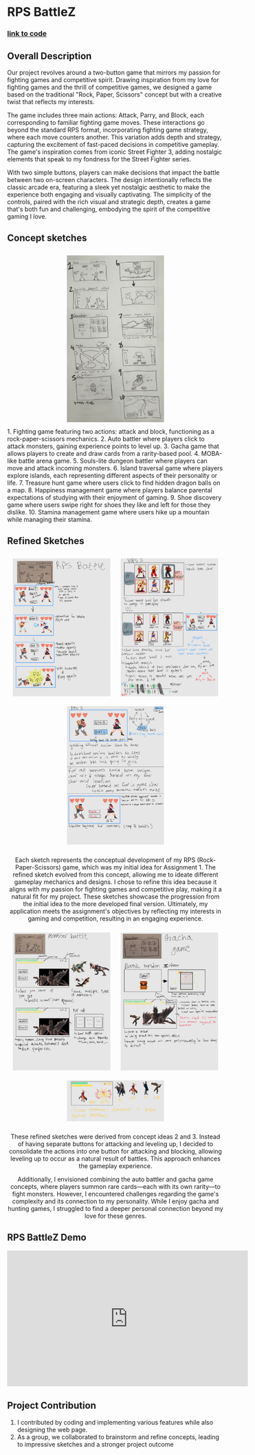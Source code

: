 # RPS BattleZ

### [link to code](https://glitch.com/edit/#!/cpsc-581-project-1-rps?path=button_handling.js%3A26%3A2)

## Overall Description
Our project revolves around a two-button game that mirrors my passion for fighting games and competitive spirit. Drawing inspiration from my love for fighting games and the thrill of competitive games, we designed a game based on the traditional "Rock, Paper, Scissors" concept but with a creative twist that reflects my interests.

The game includes three main actions: Attack, Parry, and Block, each corresponding to familiar fighting game moves. These interactions go beyond the standard RPS format, incorporating fighting game strategy, where each move  counters another. This variation adds depth and strategy, capturing the excitement of fast-paced decisions in competitive gameplay. The game's inspiration comes from iconic Street Fighter 3, adding nostalgic elements that speak to my fondness for the Street Fighter series.

With two simple buttons, players can make decisions that impact the battle between two on-screen characters. The design intentionally reflects the classic arcade era, featuring a sleek yet nostalgic aesthetic to make the experience both engaging and visually captivating. The simplicity of the controls, paired with the rich visual and strategic depth, creates a game that's both fun and challenging, embodying the spirit of the competitive gaming I love.

## Concept sketches
<div style="text-align: center;">
  <img src="IMG_0276.jpg" alt="img1" style="width: 45%; height: auto; display: inline-block; margin: 10px;">
</div>
1. Fighting game featuring two actions: attack and block, functioning as a rock-paper-scissors mechanics.
2. Auto battler where players click to attack monsters, gaining experience points to level up.
3. Gacha game that allows players to create and draw cards from a rarity-based pool.
4. MOBA-like battle arena game.
5. Souls-lite dungeon battler where players can move and attack incoming monsters.
6. Island traversal game where players explore islands, each representing different aspects of their personality or life.
7. Treasure hunt game where users click to find hidden dragon balls on a map.
8. Happiness management game where players balance parental expectations of studying with their enjoyment of gaming.
9. Shoe discovery game where users swipe right for shoes they like and left for those they dislike.
10. Stamina management game where users hike up a mountain while managing their stamina.

## Refined Sketches 
<div style="text-align: center;">
  <img src="drive-download-20241001T033132Z-001/A1 Refined sketches_240930_201617_1 (1).jpg" style="width: 45%; height: auto; display: inline-block; margin: 10px;">
    <img src="drive-download-20241001T033132Z-001/A1 Refined sketches_240930_201617_2 (1).jpg" style="width: 45%; height: auto; display: inline-block; margin: 10px;">
    <img src="drive-download-20241001T033132Z-001/A1 Refined sketches_240930_201617_3 (1).jpg" style="width: 45%; height: auto; display: inline-block; margin: 10px;">
  <p>
Each sketch represents the conceptual development of my RPS (Rock-Paper-Scissors) game, which was my initial idea for Assignment 1. The refined sketch evolved from this concept, allowing me to ideate different gameplay mechanics and designs. I chose to refine this idea because it aligns with my passion for fighting games and competitive play, making it a natural fit for my project. These sketches showcase the progression from the initial idea to the more developed final version. Ultimately, my application meets the assignment's objectives by reflecting my interests in gaming and competition, resulting in an engaging experience.
  </p>
</div>

<div style="text-align: center;">
  <img src="drive-download-20241001T033132Z-001/A1 Refined sketches_240930_201617_4 (1).jpg" alt="img1" style="width: 45%; height: auto; display: inline-block; margin: 10px;">
  <img src="drive-download-20241001T033132Z-001/A1 Refined sketches_240930_201617_5 (1).jpg" style="width: 45%; height: auto; display: inline-block; margin: 10px;">
  <img src="drive-download-20241001T033132Z-001/A1 Refined sketches_240930_201617_6 (1).jpg" style="width: 45%; height: auto; display: inline-block; margin: 10px;">
<p>
These refined sketches were derived from concept ideas 2 and 3. Instead of having separate buttons for attacking and leveling up, I decided to consolidate the actions into one button for attacking and blocking, allowing leveling up to occur as a natural result of battles. This approach enhances the gameplay experience.

Additionally, I envisioned combining the auto battler and gacha game concepts, where players summon rare cards—each with its own rarity—to fight monsters. However, I encountered challenges regarding the game's complexity and its connection to my personality. While I enjoy gacha and hunting games, I struggled to find a deeper personal connection beyond my love for these genres.
</p> 
</div>

## RPS BattleZ Demo

<div style="text-align: center;">
  <iframe width="560" height="315" src="https://www.youtube.com/watch?v=zv2M-zAE97Y&ab_channel=UbaidullahAhsan" 
  title="YouTube video player" frameborder="0" allow="accelerometer; autoplay; clipboard-write; encrypted-media; gyroscope; picture-in-picture" allowfullscreen>
  </iframe>
</div>

## Project Contribution
1. I contributed by coding and implementing various features while also designing the web page.
2. As a group, we collaborated to brainstorm and refine concepts, leading to impressive sketches and a stronger project outcome
